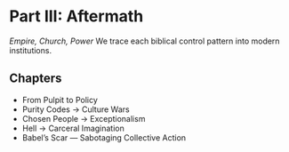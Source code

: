 # Part III: Aftermath

*Empire, Church, Power*
We trace each biblical control pattern into modern institutions.

## Chapters
- From Pulpit to Policy
- Purity Codes → Culture Wars
- Chosen People → Exceptionalism
- Hell → Carceral Imagination
- Babel’s Scar — Sabotaging Collective Action
